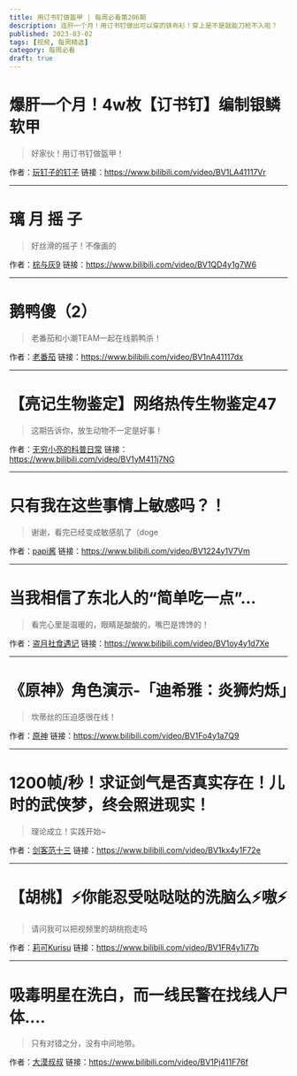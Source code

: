 ```yaml
---
title: 用订书钉做盔甲 | 每周必看第206期
description: 连肝一个月！用订书钉做出可以穿的铁布衫！穿上是不是就能刀枪不入啦？
published: 2023-03-02
tags: [视频, 每周精选]
category: 每周必看
draft: true
---
```


# 爆肝一个月！4w枚【订书钉】编制银鳞软甲
> 好家伙！用订书钉做盔甲！

作者：[玩钉子的钉子](https://space.bilibili.com/23545431)
链接：https://www.bilibili.com/video/BV1LA41117Vr

---

# 璃 月 摇 子
> 好丝滑的摇子！不像画的

作者：[棕与灰9](https://space.bilibili.com/360861964)
链接：https://www.bilibili.com/video/BV1QD4y1g7W6

---

# 鹅鸭傻（2）
> 老番茄和小潮TEAM一起在线鹅鸭杀！

作者：[老番茄](https://space.bilibili.com/546195)
链接：https://www.bilibili.com/video/BV1nA41117dx

---

# 【亮记生物鉴定】网络热传生物鉴定47
> 这期告诉你，放生动物不一定是好事！

作者：[无穷小亮的科普日常](https://space.bilibili.com/14804670)
链接：https://www.bilibili.com/video/BV1yM411j7NG

---

# 只有我在这些事情上敏感吗？！
> 谢谢，看完已经变成敏感肌了（doge

作者：[papi酱](https://space.bilibili.com/1532165)
链接：https://www.bilibili.com/video/BV1224y1V7Vm

---

# 当我相信了东北人的“简单吃一点”…
> 看完心里是温暖的，眼睛是酸酸的，嘴巴是馋馋的！

作者：[盗月社食遇记](https://space.bilibili.com/99157282)
链接：https://www.bilibili.com/video/BV1oy4y1d7Xe

---

# 《原神》角色演示-「迪希雅：炎狮灼烁」
> 坎蒂丝的压迫感很在线！

作者：[原神](https://space.bilibili.com/401742377)
链接：https://www.bilibili.com/video/BV1Fo4y1a7Q9

---

# 1200帧/秒！求证剑气是否真实存在！儿时的武侠梦，终会照进现实！
> 理论成立！实践开始~

作者：[剑客范十三](https://space.bilibili.com/1455861172)
链接：https://www.bilibili.com/video/BV1kx4y1F72e

---

# 【胡桃】⚡你能忍受哒哒哒的洗脑么⚡嗷⚡
> 请问我可以把视频里的胡桃抱走吗

作者：[莉可Kurisu](https://space.bilibili.com/115058458)
链接：https://www.bilibili.com/video/BV1FR4y1i77b

---

# 吸毒明星在洗白，而一线民警在找线人尸体....
> 只有对错之分，没有中间地带。

作者：[大漠叔叔](https://space.bilibili.com/67141499)
链接：https://www.bilibili.com/video/BV1Pj411F76f

